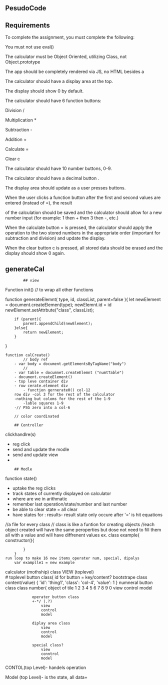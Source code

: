 ## PesudoCode



## Requirements
To complete the assignment, you must complete the following:

You must not use eval()

The calculator must be Object Oriented, utilizing Class, not Object.prototype

The app should be completely rendered via JS, no HTML besides a <div id="app">

The calculator should have a display area at the top.

The display should show 0 by default.

The calculator should have 6 function buttons:

Division /

Multiplication *

Subtraction -

Addition +

Calculate =

Clear c

The calculator should have 10 number buttons, 0-9.

The calculator should have a decimal button .

The display area should update as a user presses buttons.

When the user clicks a function button after the first and second values are entered (instead of =), the result 

of the calculation should be saved and the calculator should allow for a new number input (for example: 1 then + 
then 3 then -, etc.)

When the calculate button = is pressed, the calculator should apply the operation to the two stored numbers in 
the appropriate order (important for subtraction and division) and update the display.

When the clear button c is pressed, all stored data should be erased and the display should show 0 again.




## generateCal
            ## view

Function init()     // to wrap all other functions



function generateElemnt(
    type, id, classList, parent=false
    ){
    let newElement = document.createElemen(type);
    newElemnt.id = id
    newElement.setAttrbute("class", classList);

        if (parent){
            parent.appendChild(newElement);
        }else{
            return newElement;
        }
}


    function calCreate()
            // body ref
        - var body = document.getElementsByTagName("body")
            // 
        - var table = documnet.createElemnt ("numtTable")
        - document.createElement()
        - top leve container div 
        - row cerate.elemnet div 
            - function gernerate0() col-12
        row div -col 3 for the rest of the calculator
        -nothing but coloms for the rest of the 1-9
            -lable squares 1-9
        -// PSG zero into a col-6

        // color coordinated

        ## Controller
clickhandlre(s)
- reg click 
- send and update the modle
- send and update view
-   


        ## Modle
function state()
- uptake the reg clicks
- track states of 
    currently displayed on calculator
- where are we in arithmatic
- remember last operation/state/number and last number
- be able to clear state = all clear
- have states for : results- result state only occure after '=' is hit
                    equations


//a file for every class
// class is like a funtion for creating objects
    //each object created will have the same peroperties but dose not need to fill them all with a value and will have diffrenent values
    ex.
        class example{
            constructor(){

            }
        }
    run loop to make 16 new items operater num, special, dipalys
        var examplle1 = new example
calculator (mothship) class
    VIEW (toplevel)\
        # toplevel button class(
            id for button = key/content?
            bootstrape class
            content/value)
            {
            'id': 'thing1',
            'class': 'col-4',
            'value': 1
}
                numneral button class
                class number{
                        object of tile
                        1 2 3 4 5 6 7 8 9 0
                            view
                            control
                            model

                operater button class 
                +-*/ (.?)
                    view
                    control
                    model
                    
                diplay area class
                    view
                    control
                    model

                special class?
                    view
                    conntrol
                    model
            
CONTOL(top Level)- handels operation
        




Model (top Level)- is the state, all data+

